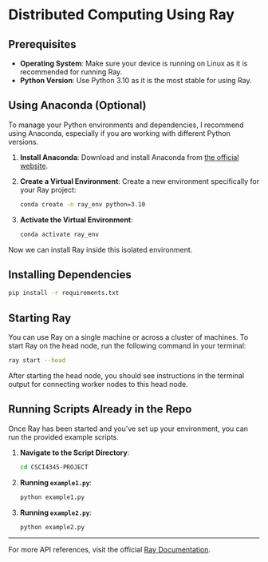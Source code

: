 # Distributed Computing Using Ray
## Prerequisites

- **Operating System**: Make sure your device is running on Linux as it is recommended for running Ray.
- **Python Version**: Use Python 3.10 as it is the most stable for using Ray.

## Using Anaconda (Optional)

To manage your Python environments and dependencies, I recommend using Anaconda, especially if you are working with different Python versions.

1. **Install Anaconda**: Download and install Anaconda from [the official website](https://www.anaconda.com/products/individual).
2. **Create a Virtual Environment**: Create a new environment specifically for your Ray project:

   ```bash
   conda create -n ray_env python=3.10
   ```

3. **Activate the Virtual Environment**:

   ```bash
   conda activate ray_env
   ```

Now we can install Ray inside this isolated environment.

## Installing Dependencies

```bash
pip install -r requirements.txt
```

## Starting Ray

You can use Ray on a single machine or across a cluster of machines. To start Ray on the head node, run the following command in your terminal:

```bash
ray start --head
```

After starting the head node, you should see instructions in the terminal output for connecting worker nodes to this head node.

## Running Scripts Already in the Repo 

Once Ray has been started and you've set up your environment, you can run the provided example scripts.

1. **Navigate to the Script Directory**:
   
   ```bash
   cd CSCI4345-PROJECT
   ```

2. **Running `example1.py`**:

   ```bash
   python example1.py
   ```

3. **Running `example2.py`**:

   ```bash
   python example2.py
   ```
---

For more API references, visit the official [Ray Documentation](https://docs.ray.io/en/latest/).